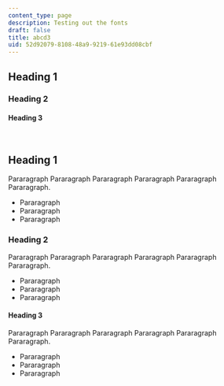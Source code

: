 ```yaml
---
content_type: page
description: Testing out the fonts
draft: false
title: abcd3
uid: 52d92079-8108-48a9-9219-61e93dd08cbf
---
```

## Heading 1

### Heading 2

#### Heading 3

 

## Heading 1

Pararagraph Pararagraph Pararagraph Pararagraph Pararagraph Pararagraph.

- Pararagraph 
- Pararagraph 
- Pararagraph 

### Heading 2

Pararagraph Pararagraph Pararagraph Pararagraph Pararagraph Pararagraph.

- Pararagraph 
- Pararagraph 
- Pararagraph 

#### Heading 3

Pararagraph Pararagraph Pararagraph Pararagraph Pararagraph Pararagraph.

- Pararagraph 
- Pararagraph 
- Pararagraph